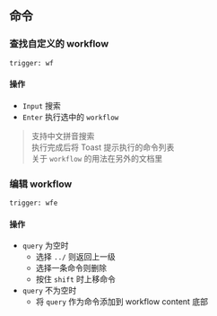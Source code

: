 ## 命令
### 查找自定义的 workflow
`trigger: wf`    
#### 操作
- `Input` 搜索
- `Enter` 执行选中的 `workflow`

> 支持中文拼音搜索    
> 执行完成后将 Toast 提示执行的命令列表    
> 关于 `workflow` 的用法在另外的文档里    

### 编辑 workflow
`trigger: wfe`
#### 操作
- `query` 为空时
    - 选择 `../` 则返回上一级
    - 选择一条命令则删除
    - 按住 `shift` 时上移命令
- `query` 不为空时
    - 将 `query` 作为命令添加到 workflow content 底部